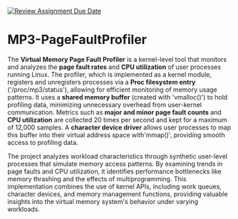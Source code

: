 [![Review Assignment Due Date](https://classroom.github.com/assets/deadline-readme-button-22041afd0340ce965d47ae6ef1cefeee28c7c493a6346c4f15d667ab976d596c.svg)](https://classroom.github.com/a/3ti8WBjt)
# MP3-PageFaultProfiler

The **Virtual Memory Page Fault Profiler** is a kernel-level tool that monitors and analyzes the **page fault rates** and **CPU utilization** of user processes running Linux. The profiler, which is implemented as a kernel module, registers and unregisters processes via a **Proc filesystem entry** ('/proc/mp3/status'), allowing for efficient monitoring of memory usage patterns. It uses a **shared memory buffer** (created with 'vmalloc()') to hold profiling data, minimizing unnecessary overhead from user-kernel communication. Metrics such as **major and minor page fault counts** and **CPU utilization** are collected 20 times per second and kept for a maximum of 12,000 samples. A **character device driver** allows user processes to map this buffer into their virtual address space with'mmap()', providing smooth access to profiling data.

The project analyzes workload characteristics through synthetic user-level processes that simulate memory access patterns. By examining trends in page faults and CPU utilization, it identifies performance bottlenecks like memory thrashing and the effects of multiprogramming. This implementation combines the use of kernel APIs, including work queues, character devices, and memory management functions, providing valuable insights into the virtual memory system's behavior under varying workloads.
